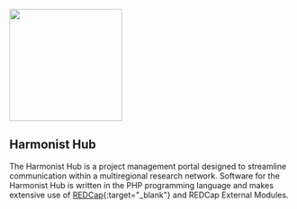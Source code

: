 [<img src="http://dataharmonist.org/logo.png" width="200" />](http://dataharmonist.org)



## Harmonist Hub  

The Harmonist Hub is a project management portal designed to streamline communication within a multiregional research network. Software for the Harmonist Hub is written in the PHP programming language and makes extensive use of [REDCap](https://www.project-redcap.org/){:target="_blank"} and REDCap External Modules.
